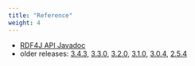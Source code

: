 ```yaml
---
title: "Reference"
weight: 4
---
```


- [RDF4J API Javadoc](/javadoc/latest)
- older releases: [3.4.3](/javadoc/3.4.3), [3.3.0](/javadoc/3.3.0), [3.2.0](/javadoc/3.2.0), [3.1.0](/javadoc/3.1.0), [3.0.4](/javadoc/3.0.4), [2.5.4](/javadoc/2.5.4)
